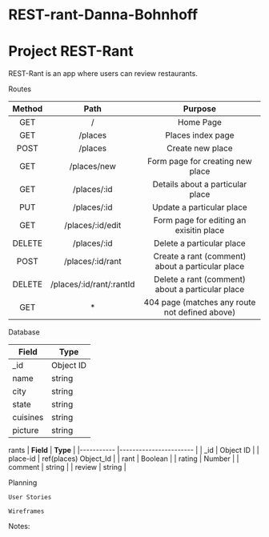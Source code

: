 # REST-rant-Danna-Bohnhoff
# Project REST-Rant

REST-Rant is an app where users can review restaurants.

Routes

| **Method** 	|         **Path**         	|                    **Purpose**                   	|
|:----------:	|:------------------------:	|:------------------------------------------------:	|
|     GET    	| /                        	| Home Page                                        	|
|     GET    	| /places                  	| Places index page                                	|
|    POST    	| /places                  	| Create new place                                 	|
|     GET    	| /places/new              	| Form page for creating new place                 	|
|     GET    	| /places/:id              	| Details about a particular place                 	|
|     PUT    	| /places/:id              	| Update a particular place                        	|
|     GET    	| /places/:id/edit         	| Form page for editing an exisitin place          	|
|   DELETE   	| /places/:id              	| Delete a particular place                        	|
|    POST    	| /places/:id/rant         	| Create a rant (comment) about a particular place 	|
|   DELETE   	| /places/:id/rant/:rantId 	| Delete a rant (comment) about a particular place 	|
|     GET    	| *                        	| 404 page (matches any route not defined above)   	|

Database

| **Field** 	| **Type**  	|
|-----------	|-----------	|
| _id       	| Object ID 	|
| name      	| string    	|
| city      	| string    	|
| state     	| string    	|
| cuisines  	| string    	|
| picture   	| string   	|

rants
| **Field** 	| **Type**              	|
|-----------	|-----------------------	|
| _id       	| Object ID             	|
| place-id  	| ref(places) Object_Id 	|
| rant      	| Boolean               	|
| rating    	| Number                	|
| comment   	| string                	|
| review    	| string                	|

Planning
    
    User Stories

    Wireframes

Notes:
